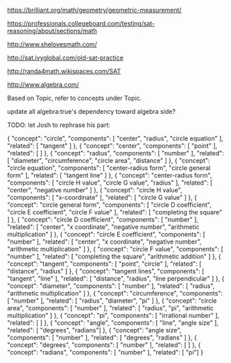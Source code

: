 https://brilliant.org/math/geometry/geometric-measurement/

https://professionals.collegeboard.com/testing/sat-reasoning/about/sections/math

http://www.shelovesmath.com/

http://sat.ivyglobal.com/old-sat-practice

http://randa4math.wikispaces.com/SAT

http://www.algebra.com/



Based on Topic, refer to concepts under Topic.

update all algebra:true's dependency toward algebra side?


TODO: let Josh to rephrase his part:

{
      "concept": "circle",
      "components": [ "center", "radius", "circle equation" ],
      "related": [ "tangent" ]
    },
    {
      "concept": "center",
      "components": [ "point" ],
      "related": [ ]
    },
    {
      "concept": "radius",
      "components": [ "number" ],
      "related": [ "diameter", "circumference", "circle area", "distance" ]
    },
    {
      "concept": "circle equation",
      "components": [ "center-radius form", "circle general form" ],
      "related": [ "tangent line" ]
    },
    {
      "concept": "center-radius form",
      "components": [ "circle H value", "circle G value", "radius" ],
      "related": [ "center", "negative number" ]
    },
    {
      "concept": "circle H value",
      "components": [ "x-coordinate" ],
      "related": [ "circle G value" ]
    },
    {
      "concept": "circle general form",
      "components": [ "circle D coefficient", "circle E coefficient", "circle F value" ],
      "related": [ "completing the square" ]
    },
    {
      "concept": "circle D coefficient",
      "components": [ "number" ],
      "related": [ "center", "x coordinate", "negative number", "arithmetic multiplication" ]
    },
    {
      "concept": "circle E coefficient",
      "components": [ "number" ],
      "related": [ "center", "x coordinate", "negative number", "arithmetic multiplication" ]
    },
    {
      "concept": "circle F value",
      "components": [ "number" ],
      "related": [ "completing the square", "arithmetic addition" ]
    },
    {
      "concept": "tangent",
      "components": [ "point", "circle" ],
      "related": [ "distance", "radius" ]
    },
    {
      "concept": "tangent lines",
      "components": [ "tangent", "line" ],
      "related": [ "distance", "radius", "line perpendicular" ]
    },
    {
      "concept": "diameter",
      "components": [ "number" ],
      "related": [ "radius", "arithmetic multiplication" ]
    },
    {
      "concept": "circumference",
      "components": [ "number" ],
      "related": [ "radius", "diameter", "pi" ]
    },
    {
      "concept": "circle area",
      "components": [ "number" ],
      "related": [ "radius", "pi", "arithmetic multiplication" ]
    },
    {
      "concept": "pi",
      "components": [ "irrational number" ],
      "related": [ ]
    },
    {
      "concept": "angle",
      "components": [ "line", "angle size" ],
      "related": [ "degrees", "radians"]
    },
    {
      "concept": "angle size",
      "components": [ "number" ],
      "related": [ "degrees", "radians" ]
    },
    {
      "concept": "degrees",
      "components": [ "number" ],
      "related": [ ]
    },
    {
      "concept": "radians",
      "components": [ "number" ],
      "related":  [ "pi"]
    }

